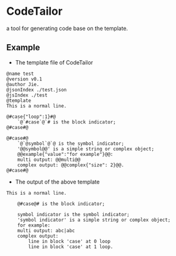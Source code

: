 # CodeTailor
a tool for generating code base on the template.

## Example
- The template file of CodeTailor
```
@name test
@version v0.1
@author Jie.
@jsonIndex ./test.json
@jsIndex ./test
@template
This is a normal line.

@#case{"loop":1}#@
    `@`#case`@`# is the block indicator;
@#case#@

@#case#@
    `@`@symbol`@`@ is the symbol indicator;
    '@@symbol@@' is a simple string or complex object;
    @@example{"value":"for example"}@@:
    multi output: @@multi@@
    complex output: @@complex{"size": 2}@@.
@#case#@

```
- The output of the above template
```
This is a normal line.

    @#case@# is the block indicator;

    symbol indicator is the symbol indicator;
    'symbol indicator' is a simple string or complex object;
    for example:
    multi output: abc|abc
    complex output: 
        line in block 'case' at 0 loop
        line in block 'case' at 1 loop.
```